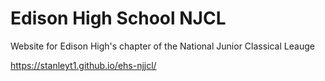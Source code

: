# Edison High School NJCL 

Website for Edison High's chapter of the National Junior Classical Leauge

https://stanleyt1.github.io/ehs-njjcl/


